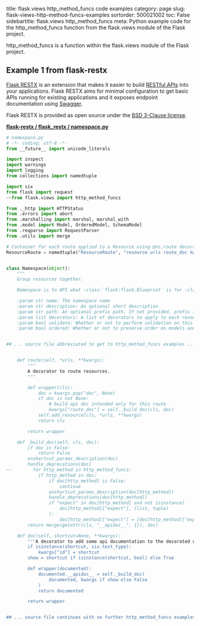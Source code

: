 title: flask.views http_method_funcs code examples
category: page
slug: flask-views-http-method-funcs-examples
sortorder: 500021002
toc: False
sidebartitle: flask.views http_method_funcs
meta: Python example code for the http_method_funcs function from the flask.views module of the Flask project.


http_method_funcs is a function within the flask.views module of the Flask project.


## Example 1 from flask-restx
[Flask RESTX](https://github.com/python-restx/flask-restx) is an
extension that makes it easier to build
[RESTful APIs](/application-programming-interfaces.html) into
your applications. Flask RESTX aims for minimal configuration to
get basic APIs running for existing applications and it exposes
endpoint documentation using [Swagger](https://swagger.io/).

Flask RESTX is provided as open source under the
[BSD  3-Clause license](https://github.com/python-restx/flask-restx/blob/master/LICENSE).

[**flask-restx / flask_restx / namespace.py**](https://github.com/python-restx/flask-restx/blob/master/flask_restx/./namespace.py)

```python
# namespace.py
# -*- coding: utf-8 -*-
from __future__ import unicode_literals

import inspect
import warnings
import logging
from collections import namedtuple

import six
from flask import request
~~from flask.views import http_method_funcs

from ._http import HTTPStatus
from .errors import abort
from .marshalling import marshal, marshal_with
from .model import Model, OrderedModel, SchemaModel
from .reqparse import RequestParser
from .utils import merge

# Container for each route applied to a Resource using @ns.route decorator
ResourceRoute = namedtuple("ResourceRoute", "resource urls route_doc kwargs")


class Namespace(object):
    """
    Group resources together.

    Namespace is to API what :class:`flask:flask.Blueprint` is for :class:`flask:flask.Flask`.

    :param str name: The namespace name
    :param str description: An optional short description
    :param str path: An optional prefix path. If not provided, prefix is ``/+name``
    :param list decorators: A list of decorators to apply to each resources
    :param bool validate: Whether or not to perform validation on this namespace
    :param bool ordered: Whether or not to preserve order on models and marshalling


## ... source file abbreviated to get to http_method_funcs examples ...


    def route(self, *urls, **kwargs):
        """
        A decorator to route resources.
        """

        def wrapper(cls):
            doc = kwargs.pop("doc", None)
            if doc is not None:
                # build api doc intended only for this route
                kwargs["route_doc"] = self._build_doc(cls, doc)
            self.add_resource(cls, *urls, **kwargs)
            return cls

        return wrapper

    def _build_doc(self, cls, doc):
        if doc is False:
            return False
        unshortcut_params_description(doc)
        handle_deprecations(doc)
~~        for http_method in http_method_funcs:
            if http_method in doc:
                if doc[http_method] is False:
                    continue
                unshortcut_params_description(doc[http_method])
                handle_deprecations(doc[http_method])
                if "expect" in doc[http_method] and not isinstance(
                    doc[http_method]["expect"], (list, tuple)
                ):
                    doc[http_method]["expect"] = [doc[http_method]["expect"]]
        return merge(getattr(cls, "__apidoc__", {}), doc)

    def doc(self, shortcut=None, **kwargs):
        """A decorator to add some api documentation to the decorated object"""
        if isinstance(shortcut, six.text_type):
            kwargs["id"] = shortcut
        show = shortcut if isinstance(shortcut, bool) else True

        def wrapper(documented):
            documented.__apidoc__ = self._build_doc(
                documented, kwargs if show else False
            )
            return documented

        return wrapper


## ... source file continues with no further http_method_funcs examples...


```

